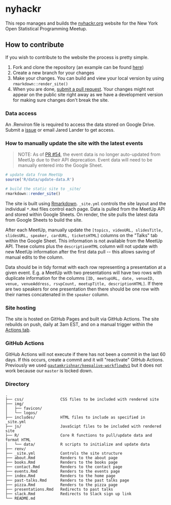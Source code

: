 # nyhackr

This repo manages and builds the [nyhackr.org](https://nyhackr.org/) website for the New York Open Statistical Programming Meetup.

## How to contribute

If you wish to contribute to the website the process is pretty simple.

1. Fork and clone the repository (an example can be found [here](https://help.github.com/articles/fork-a-repo/))
2. Create a new branch for your changes 
3. Make your changes. You can build and view your local version by using `rmarkdown::render_site()`
4. When you are done, [submit a pull request](https://help.github.com/articles/about-pull-requests/). Your changes might not appear on the public site right away as we have a development version for making sure changes don't break the site.

### Data access

An .Renviron file is required to access the data stored on Google Drive. Submit a [issue](https://github.com/nyhackr/nyhackr/issues) or email Jared Lander to get access.

### How to manually update the site with the latest events

> NOTE: As of [PR #54](https://github.com/nyhackr/nyhackr/pull/54), the event data is no longer auto-updated from MeetUp due to their API deprecation. Event data will need to be manually entered into the Google Sheet.

``` r
# update data from MeetUp
source('R/data/update-data.R')

# build the static site to _site/
rmarkdown::render_site()
```

The site is built using [Rmarkdown](https://bookdown.org/yihui/rmarkdown/rmarkdown-site.html). `_site.yml` controls the site layout and the individual `*.Rmd` files control each page. Data is pulled from the MeetUp API and stored within Google Sheets. On render, the site pulls the latest data from Google Sheets to build the site.

After each MeetUp, manually update the `[topics, videoURL, slidesTitle, slidesURL, speaker, cardURL, ticketsHTML]` columns on the "Talks" tab within the Google Sheet. This information is not available from the MeetUp API. These colums plus the `descriptionHTML` column will not update with new MeetUp information after the first data pull -- this allows saving of manual edits to the column. 

Data should be in tidy format with each row representing a presentation at a given event. E.g. a MeetUp with two presentations will have two rows with duplicate information for the columns `[ID, meetupURL, date, venueID, venue, venueAddress, rsvpCount, meetupTitle, descriptionHTML]`. If there are two speakers for one presentation then there should be one row with their names concatenated in the `speaker` column.

### Site hosting

The site is hosted on GitHub Pages and built via GitHub Actions. The site rebuilds on push, daily at 3am EST, and on a manual trigger within the [Actions tab](https://github.com/nyhackr/nyhackr/actions/workflows/render-website.yaml).

### GitHub Actions

GitHub Actions will not execute if there has not been a commit in the last 60 days. If this occurs, create a commit and it will "reactivate" GitHub Actions. Previously we used [`gautamkrishnar/keepalive-workflow@v1`](https://github.com/gautamkrishnar/keepalive-workflow) but it does not work because our `master` is locked down.

### Directory

    .
    ├── css/                CSS files to be included with rendered site
    ├── img/
    │   ├── favicon/
    │   └── logos/
    ├── includes/           HTML files to include as specified in _site.yml
    ├── js/                 JavaScipt files to be included with rendered site
    ├── R/                  Core R functions to pull/update data and format HTML 
    │   └── data/           R scripts to initialize and update data
    ├── renv/
    ├── _site.yml           Controls the site structure
    ├── about.Rmd           Renders to the about page
    ├── books.Rmd           Renders to the books page
    ├── contact.Rmd         Renders to the contact page
    ├── events.Rmd          Renders to the events page
    ├── index.Rmd           Renders to the home page
    ├── past-talks.Rmd      Renders to the past talks page
    ├── pizza.Rmd           Renders to the pizza page
    ├── presentations.Rmd   Redirects to past talks
    ├── slack.Rmd           Redirects to Slack sign up link
    └── README.md

